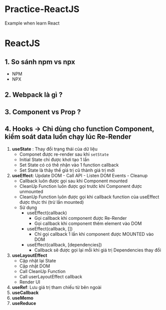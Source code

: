 # Practice-ReactJS
Example when learn React
# ReactJS
## 1. So sánh npm vs npx
  - NPM 
  - NPX
## 2. Webpack là gì ?
## 3. Component vs Prop ?
## 4. Hooks -> Chỉ dùng cho function Component, kiểm soát data luồn chạy lúc Re-Render
  1. **useState** : Thay đổi trạng thái của dữ liệu
     - Componet được re-render sau khi `setState`
     - Initial State chỉ được khơi tạo 1 lần
     - Set State có có thê nhận vào 1 function callback
     - Set State là thây thế giá trị cũ thành giá trị mới
  2. **useEffect**: Update DOM - Call API - Listen DOM Events - Cleanup
     - Callback luôn được gọi sau khi Component mounted
     - CleanUp Function luôn được gọi trước khi Component được unmounted
     - CleanUp Function luôn được gọi khi callback function của useEffect được thực thi (trừ lần mounted)
     - Sử dụng
       - useEffect(callback)
         - Gọi callback khi component được Re-Render
         - Gọi callback khi component thêm element vào DOM
       - useEffect(callback, [])
         - Chỉ gọi callback 1 lần khi component được MOUNTED vào DOM
       - useEffect(callback, [dependencies])
         - Callback sẽ được gọi lại mỗi khi giá trị Dependencies thay đổi
  3. **useLayoutEffect**
      - Cập nhật lại State
      - Cập nhật DOM
      - Call CleanUp Function
      - Call userLayoutEffect callback
      - Render UI
  4. **useRef**: Lưu giá trị tham chiếu từ bên ngoài
  5. **useCallback**
  6. **useMemo**
  7. **useReduce**
